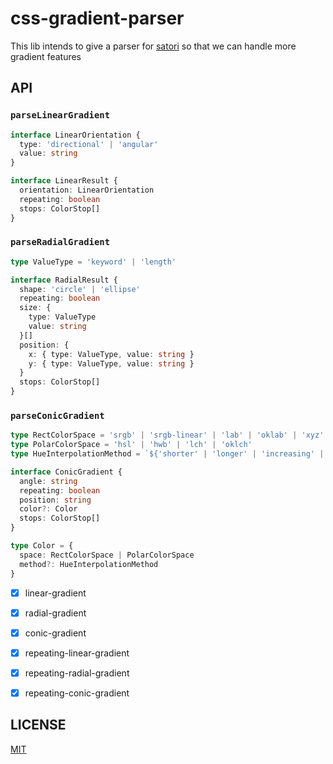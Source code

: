 # css-gradient-parser

This lib intends to give a parser for [satori](https://github.com/vercel/satori) so that we can handle more gradient features


## API
### `parseLinearGradient`
```ts
interface LinearOrientation {
  type: 'directional' | 'angular'
  value: string
}

interface LinearResult {
  orientation: LinearOrientation
  repeating: boolean
  stops: ColorStop[]
}
```

### `parseRadialGradient`
```ts
type ValueType = 'keyword' | 'length'

interface RadialResult {
  shape: 'circle' | 'ellipse'
  repeating: boolean
  size: {
    type: ValueType
    value: string
  }[]
  position: {
    x: { type: ValueType, value: string }
    y: { type: ValueType, value: string }
  }
  stops: ColorStop[]
}
```

### `parseConicGradient`
```ts
type RectColorSpace = 'srgb' | 'srgb-linear' | 'lab' | 'oklab' | 'xyz' | 'xyz-d50' | 'xyz-d65'
type PolarColorSpace = 'hsl' | 'hwb' | 'lch' | 'oklch'
type HueInterpolationMethod = `${'shorter' | 'longer' | 'increasing' | 'decreasing'} hue`

interface ConicGradient {
  angle: string
  repeating: boolean
  position: string
  color?: Color
  stops: ColorStop[]
}

type Color = {
  space: RectColorSpace | PolarColorSpace
  method?: HueInterpolationMethod
}
```

- [x] linear-gradient
- [x] radial-gradient
- [x] conic-gradient
- [x] repeating-linear-gradient
- [x] repeating-radial-gradient
- [x] repeating-conic-gradient


## LICENSE

[MIT](./LICENSE)
